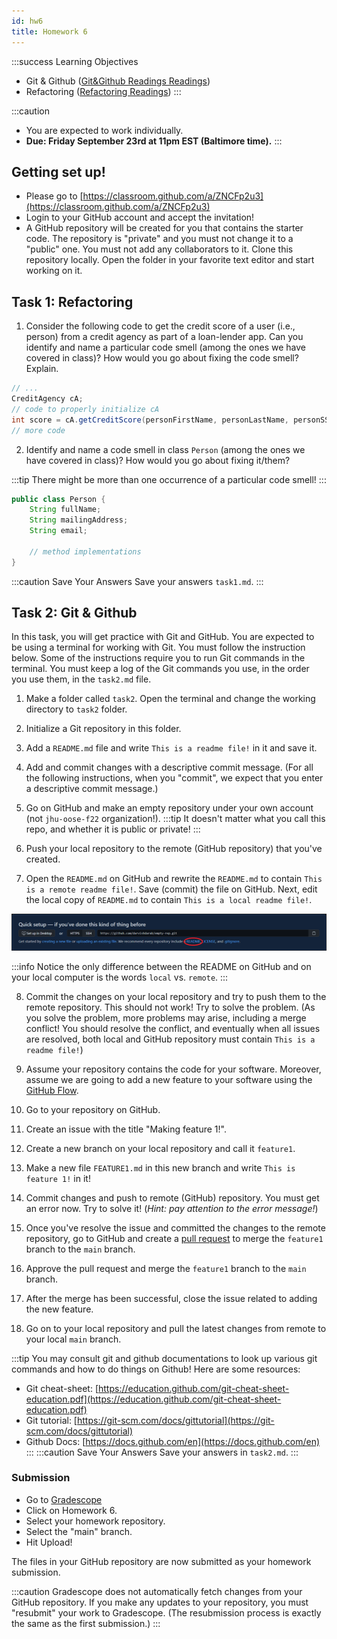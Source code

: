 ```yaml
---
id: hw6
title: Homework 6
---
```


:::success Learning Objectives
* Git & Github ([Git&Github Readings Readings](https://jhu-oose-f22.github.io/cs421/docs/readings/wk1/git))
* Refactoring ([Refactoring Readings](https://jhu-oose-f22.github.io/cs421/docs/readings/wk2/refactoring))
:::


:::caution 
* You are expected to work individually.
* **Due: Friday September 23rd at 11pm EST (Baltimore time).**
:::

## Getting set up!

* Please go to [https://classroom.github.com/a/ZNCFp2u3](https://classroom.github.com/a/ZNCFp2u3)
* Login to your GitHub account and accept the invitation!
* A GitHub repository will be created for you that contains the starter code. The repository is "private" and you must not change it to a "public" one. You must not add any collaborators to it. Clone this repository locally. Open the folder in your favorite text editor and start working on it.


## Task 1: Refactoring

1. Consider the following code to get the credit score of a user (i.e., person) from a credit agency as part of a loan-lender app. Can you identify and name a particular code smell (among the ones we have covered in class)? How would you go about fixing the code smell? Explain.

```java
// ...
CreditAgency cA;
// code to properly initialize cA
int score = cA.getCreditScore(personFirstName, personLastName, personSSN, personAdddress);
// more code
```

2. Identify and name a code smell in class `Person` (among the ones we have covered in class)? How would you go about fixing it/them? 

:::tip
There might be more than one occurrence of a particular code smell!
:::

```java
public class Person { 
    String fullName;
    String mailingAddress;
    String email;

    // method implementations 
}
```

:::caution Save Your Answers 
Save your answers `task1.md`. 
:::

## Task 2: Git & Github

In this task, you will get practice with Git and GitHub. You are expected to be using a terminal for working with Git. You must follow the instruction below. Some of the instructions require you to run Git commands in the terminal. You must keep a log of the Git commands you use, in the order you use them, in the `task2.md` file.

1. Make a folder called `task2`. Open the terminal and change the working directory to `task2` folder.

1. Initialize a Git repository in this folder.

1. Add a `README.md` file and write `This is a readme file!` in it and save it.

1. Add and commit changes with a descriptive commit message. (For all the following instructions, when you "commit", we expect that you enter a descriptive commit message.)

1. Go on GitHub and make an empty repository under your own account (not `jhu-oose-f22` organization!). 
:::tip
It doesn't matter what you call this repo, and whether it is public or private!
:::

1. Push your local repository to the remote (GitHub repository) that you've created.

1. Open the `README.md` on GitHub and rewrite the `README.md` to contain `This is a remote readme file!`. Save (commit) the file on GitHub. Next, edit the local copy of `README.md` to contain `This is a local readme file!`.   

![](../../static/img/hw2-task5.png)

:::info
Notice the only difference between the README on GitHub and on your local computer is the words `local` vs. `remote`.
:::

8. Commit the changes on your local repository and try to push them to the remote repository. This should not work! Try to solve the problem. (As you solve the problem, more problems may arise, including a merge conflict! You should resolve the conflict, and eventually when all issues are resolved, both local and GitHub repository must contain `This is a readme file!`)

9. Assume your repository contains the code for your software. Moreover, assume we are going to add a new feature to your software using the [GitHub Flow](https://guides.github.com/introduction/flow/).
10. Go to your repository on GitHub.
11. Create an issue with the title "Making feature 1!".
12. Create a new branch on your local repository and call it `feature1`.
13. Make a new file `FEATURE1.md` in this new branch and write `This is feature 1!` in it!
14. Commit changes and push to remote (GitHub) repository. You must get an error now. Try to solve it! (_Hint: pay attention to the error message!_)
15. Once you've resolve the issue and committed the changes to the remote repository, go to GitHub and create a [pull request](https://docs.github.com/en/github/collaborating-with-pull-requests/proposing-changes-to-your-work-with-pull-requests/about-pull-requests) to merge the `feature1` branch to the `main` branch.
16. Approve the pull request and merge the `feature1` branch to the `main` branch.
17. After the merge has been successful, close the issue related to adding the new feature.
18. Go on to your local repository and pull the latest changes from remote to your local `main` branch.


:::tip
You may consult git and github documentations to look up various git commands and how to do things on Github! Here are some resources:
* Git cheat-sheet: [https://education.github.com/git-cheat-sheet-education.pdf](https://education.github.com/git-cheat-sheet-education.pdf)
* Git tutorial: [https://git-scm.com/docs/gittutorial](https://git-scm.com/docs/gittutorial)
* Github Docs: [https://docs.github.com/en](https://docs.github.com/en)
:::
:::caution Save Your Answers
Save your answers in `task2.md`.
:::


### Submission
* Go to [Gradescope](https://www.gradescope.com/courses/420577)
* Click on Homework 6.
* Select your homework repository.
* Select the "main" branch.
* Hit Upload!

The files in your GitHub repository are now submitted as your homework submission.

:::caution
Gradescope does not automatically fetch changes from your GitHub repository. If you make any updates to your repository, you must "resubmit" your work to Gradescope. (The resubmission process is exactly the same as the first submission.)
:::